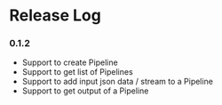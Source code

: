 # Release Log

### 0.1.2

* Support to create Pipeline
* Support to get list of Pipelines
* Support to add input json data / stream to a Pipeline
* Support to get output of a Pipeline